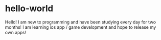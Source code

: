 # hello-world

Hello! I am new to programming and have been studying every day for two months! I am learning ios app / game development and hope to release my own apps!
